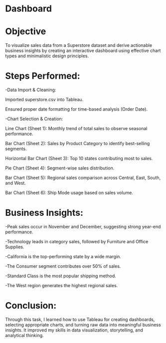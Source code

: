 # Dashboard

# Objective

To visualize sales data from a Superstore dataset and derive actionable business insights by creating an interactive dashboard using effective chart types and minimalistic design principles.



# Steps Performed:

-Data Import & Cleaning:

Imported superstore.csv into Tableau.

Ensured proper date formatting for time-based analysis (Order Date).

-Chart Selection & Creation:

Line Chart (Sheet 1): Monthly trend of total sales to observe seasonal performance.

Bar Chart (Sheet 2): Sales by Product Category to identify best-selling segments.

Horizontal Bar Chart (Sheet 3): Top 10 states contributing most to sales.

Pie Chart (Sheet 4): Segment-wise sales distribution.

Bar Chart (Sheet 5): Regional sales comparison across Central, East, South, and West.

Bar Chart (Sheet 6): Ship Mode usage based on sales volume.


# Business Insights:

-Peak sales occur in November and December, suggesting strong year-end performance.

-Technology leads in category sales, followed by Furniture and Office Supplies.

-California is the top-performing state by a wide margin.

-The Consumer segment contributes over 50% of sales.

-Standard Class is the most popular shipping method.

-The West region generates the highest regional sales.


# Conclusion:

Through this task, I learned how to use Tableau for creating dashboards, selecting appropriate charts, and turning raw data into meaningful business insights. It improved my skills in data visualization, storytelling, and analytical thinking.



